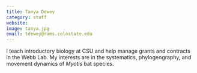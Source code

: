 ```yaml
---
title: Tanya Dewey
category: staff
website:
image: tanya.jpg
email: tdewey@rams.colostate.edu
---
```


I teach introductory biology at CSU and help manage grants and contracts in the Webb Lab. My interests are in the systematics, phylogeography, and movement dynamics of *Myotis* bat species.
